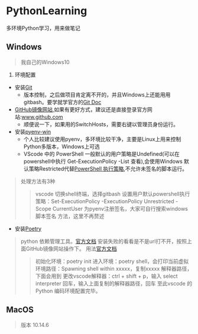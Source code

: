 # PythonLearning
多环境Python学习，用来做笔记

## Windows
> 我自己的Windows10
1. 环境配置
  - 安装[Git](https://git-scm.com/download/win)
    - 版本控制，之后做项目肯定离不开的，并且Windows上还能用用gitbash。要学就学官方的[Git Doc](https://git-scm.com/book/zh/v2)
  - [GitHub镜像网站](https://github.com/521xueweihan/GitHub520),如果有更好方式，建议还是直接登录官方网站:www.github.com
    - 顺便说一下，如果用的SwitchHosts，需要右键以管理员身份运行。
  - 安装[pyenv-win](https://github.com/pyenv-win/pyenv-win)
    - 个人比较建议使用pyenv，多环境比较干净，主要是Linux上用来控制Python多版本，Windows上可选
    - VScode 中的 PowerShell 一般默认的用户策略是Undefined(可以在powershell中执行 Get-ExecutionPolicy -List 查看),会使用Windows 默认策略Restricted代替[PowerShell 执行策略](https://docs.microsoft.com/zh-cn/powershell/module/microsoft.powershell.core/about/about_execution_policies?view=powershell-7.2),不允许未签名的脚本运行。
  > 处理方法有3种
  >> vscode 切换shell终端，选择gitbash
  >> 设置用户默认powershell执行策略：Set-ExecutionPolicy -ExecutionPolicy Unrestricted -Scope CurrentUser
  >> 为pyenv注册签名，大家可自行搜索windows脚本签名 方法，这里不再赘述
  - 安装[Poetry](https://python-poetry.org/docs/#osx--linux--bashonwindows-install-instructions)
  > python 依赖管理工具。[官方文档](https://python-poetry.org/docs/)
  > 安装失败的看看是不是url打不开，按照上面GitHub镜像网站操作下。
  > 用法[官方文档](https://python-poetry.org/docs/basic-usage/)
  >> 初始化环境：poetry init
  >> 进入环境：poetry shell，会打印当前虚拟环境路径：Spawning shell within xxxxx，复制xxxxx 解释器路径，下面会用到
  >> 更改vscode解释器：ctrl + shift + p，输入 select interpreter 回车，输入上面复制的解释器路径，回车
  >> 至此vscode 的Python 编码环境配置完毕。
## MacOS
> 版本 10.14.6
